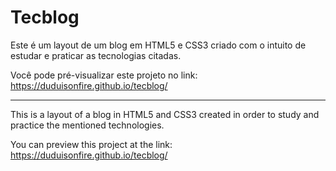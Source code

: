 # Tecblog
Este é um layout de um blog em HTML5 e CSS3 criado com o intuito de estudar e praticar as tecnologias citadas.

Você pode pré-visualizar este projeto no link: https://duduisonfire.github.io/tecblog/

---

This is a layout of a blog in HTML5 and CSS3 created in order to study and practice the mentioned technologies.

You can preview this project at the link: https://duduisonfire.github.io/tecblog/
